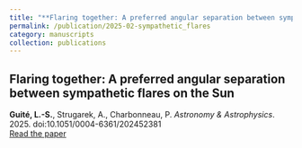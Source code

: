 ```yaml
---
title: "**Flaring together: A preferred angular separation between sympathetic flares on the Sun**"
permalink: /publication/2025-02-sympathetic_flares
category: manuscripts
collection: publications
---
```


## **Flaring together: A preferred angular separation between sympathetic flares on the Sun**
**Guité, L.-S.**, Strugarek, A., Charbonneau, P. *Astronomy & Astrophysics*. 2025. doi:10.1051/0004-6361/202452381\
[Read the paper](https://ui.adsabs.harvard.edu/abs/2025A%26A...694A..74G/abstract)
